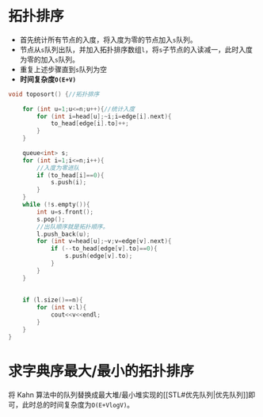 
# 拓扑排序

- 首先统计所有节点的入度，将入度为零的节点加入`s`队列。
- 节点从`s`队列出队，并加入拓扑排序数组`l`，将`s`子节点的入读减一，此时入度为零的加入`s`队列。
- 重复上述步骤直到`s`队列为空
- **时间复杂度`O(E+V)`**

```cpp
void toposort() {//拓扑排序 
	
	for (int u=1;u<=n;u++){//统计入度 
		for (int i=head[u];~i;i=edge[i].next){
			to_head[edge[i].to]++;
		}
	}
	
	queue<int> s;
	for (int i=1;i<=n;i++){
		//入度为零进队 
		if (to_head[i]==0){
			s.push(i);
		}
	} 
	while (!s.empty()){
		int u=s.front();
		s.pop();
		//出队顺序就是拓扑顺序。 
		l.push_back(u);
		for (int v=head[u];~v;v=edge[v].next){
			if (--to_head[edge[v].to]==0){
				s.push(edge[v].to);
			}
		}
	}
	
	
	if (l.size()==n){
		for (int v:l){
			cout<<v<<endl;
		}
	}
}
```


# 求字典序最大/最小的拓扑排序

将 Kahn 算法中的队列替换成最大堆/最小堆实现的[[STL#优先队列|优先队列]]即可，此时总的时间复杂度为`O(E+VlogV)`。
